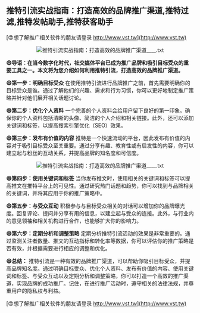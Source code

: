 ## **推特引流实战指南：打造高效的品牌推广渠道,推特过滤,推特发帖助手,推特获客助手**

[😍想了解推广相关软件的朋友请登录 http://www.vst.tw](http://www.vst.tw)

 <center><img src="https://vst.tw/MP4/tuiguang/png/7.png" alt="推特引流实战指南：打造高效的品牌推广渠道____.txt"></center>

**😄导语：在当今数字化时代，社交媒体平台已成为推广品牌和吸引目标受众的重要工具之一。本文将为您介绍如何利用推特引流，打造高效的品牌推广渠道。**

**😄第一步：明确目标受众**
在使用推特引流进行品牌推广之前，首先需要明确你的目标受众是谁。通过了解他们的兴趣、需求和行为习惯，你可以更好地制定推广策略并针对他们展开相关话题讨论。

**😄第二步：优化个人资料**
一个完善的个人资料会给用户留下良好的第一印象。确保你的个人资料包括清晰的头像、简洁的个人介绍和相关链接。此外，还可以添加关键词和标签，以提高搜索引擎优化（SEO）效果。

**😄第三步：发布有价值的内容**
推特是一个快速流动的平台，因此发布有价值的内容对于吸引目标受众至关重要。通过分享有趣、教育性或有启发性的内容，你可以建立起与粉丝的互动关系，并提高品牌的知名度和可信度。

 <center><img src="https://vst.tw/MP4/tuiguang/png/4.png" alt="推特引流实战指南：打造高效的品牌推广渠道____.txt"></center>

**😄第四步：使用关键词和标签**
当你发布推文时，使用相关的关键词和标签可以提高推文在推特平台上的可见性。通过研究热门话题和趋势，你可以找到与品牌相关的关键词，并将其应用于你的推广策略中。

**😄第五步：与受众互动**
积极参与与目标受众相关的对话可以增加你的品牌曝光度。回复评论、提问并分享有用的信息，以建立起与受众的连接。此外，与行业内的意见领袖和相关机构进行合作，也能够扩大你的影响力。

**😄第六步：定期分析和调整策略**
定期分析推特引流活动的效果是非常重要的。通过监测关注者数量、推文的互动指标和转化率等数据，你可以评估你的推广策略是否有效，并根据需要进行相应的调整和优化。

**😄总结：**
推特引流是一种有效的品牌推广渠道，可以帮助你吸引目标受众，并提高品牌知名度。通过明确目标受众、优化个人资料、发布有价值的内容、使用关键词和标签、与受众互动以及定期分析和调整策略，你可以打造一个高效的推广渠道，实现品牌的成功推广。记住，在进行推广活动时，遵守相关的法律法规，并尊重用户的隐私权与利益。

[😍想了解推广相关软件的朋友请登录 http://www.vst.tw](http://www.vst.tw)



